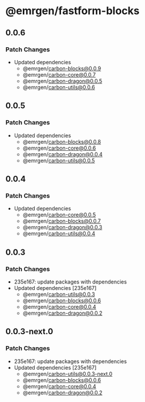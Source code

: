 # @emrgen/fastform-blocks

## 0.0.6

### Patch Changes

- Updated dependencies
  - @emrgen/carbon-blocks@0.0.9
  - @emrgen/carbon-core@0.0.7
  - @emrgen/carbon-dragon@0.0.5
  - @emrgen/carbon-utils@0.0.6

## 0.0.5

### Patch Changes

- Updated dependencies
  - @emrgen/carbon-blocks@0.0.8
  - @emrgen/carbon-core@0.0.6
  - @emrgen/carbon-dragon@0.0.4
  - @emrgen/carbon-utils@0.0.5

## 0.0.4

### Patch Changes

- Updated dependencies
  - @emrgen/carbon-core@0.0.5
  - @emrgen/carbon-blocks@0.0.7
  - @emrgen/carbon-dragon@0.0.3
  - @emrgen/carbon-utils@0.0.4

## 0.0.3

### Patch Changes

- 235e167: update packages with dependencies
- Updated dependencies [235e167]
  - @emrgen/carbon-utils@0.0.3
  - @emrgen/carbon-blocks@0.0.6
  - @emrgen/carbon-core@0.0.4
  - @emrgen/carbon-dragon@0.0.2

## 0.0.3-next.0

### Patch Changes

- 235e167: update packages with dependencies
- Updated dependencies [235e167]
  - @emrgen/carbon-utils@0.0.3-next.0
  - @emrgen/carbon-blocks@0.0.6
  - @emrgen/carbon-core@0.0.4
  - @emrgen/carbon-dragon@0.0.2
